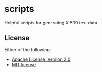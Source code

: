 scripts
=======

Helpful scripts for generating X.509 test data

## License

Either of the following:

- [Apache License, Version 2.0](http://www.apache.org/licenses/LICENSE-2.0)
- [MIT license](http://opensource.org/licenses/MIT)
